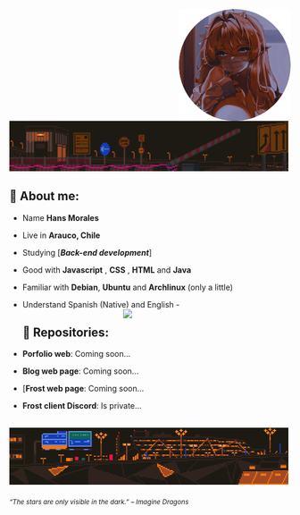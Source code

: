 <div>
<img src="./img/waifu_profile.png" width="200" align="right"/>
<br/>

<img src="./img/aboutme03.webp" width="500" />

## 🌱 About me:

- Name **Hans Morales**

- Live in **Arauco, Chile**

- Studying [***Back-end development***]

- Good with **Javascript** , **CSS** , **HTML** and **Java**

- Familiar with **Debian**, **Ubuntu** and **Archlinux** (only a little)

- Understand Spanish (Native) and English -<img src="./.gif" width="300" align="right" />
  <br/>

  ## 💫 Repositories:

- **Porfolio web**: Coming soon...

- **Blog web page**: Coming soon...

- [**Frost web page**: Coming soon...

- **Frost client Discord**: Is private...

<br/>
<img src="./img/aboutme01.webp" width="500">
<br/>
  
<sub> *“The stars are only visible in the dark.” – Imagine Dragons* </sub>

</div>
